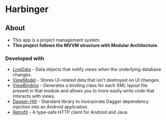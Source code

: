 # Harbinger

## About

- This app is a project management system.
- **This project follows the MVVM structure with Modular Architecture.**

### Developed with
 - [LiveData](https://developer.android.com/topic/libraries/architecture/livedata) - Data objects that notify views when the underlying database changes.
 - [ViewModel](https://developer.android.com/topic/libraries/architecture/viewmodel) - Stores UI-related data that isn't destroyed on UI changes.
 - [ViewBinding](https://developer.android.com/topic/libraries/view-binding) - Generates a binding class for each XML layout file present in that module and allows you to more easily write code that interacts with views.
- [Dagger-Hilt](https://dagger.dev/hilt/) - Standard library to incorporate Dagger dependency injection into an Android application.
- [Retrofit](https://square.github.io/retrofit/) - A type-safe HTTP client for Android and Java.
